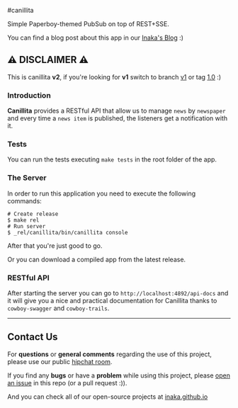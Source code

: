 #canillita

Simple Paperboy-themed PubSub on top of REST+SSE.

You can find a blog post about this app in our [Inaka's Blog](http://inaka.net/blog/2016/01/04/canillita-your-first-erlang-web-server-V2/) :)

## :warning: DISCLAIMER :warning:
This is canillita **v2**, if you're looking for **v1** switch to branch [v1](https://github.com/inaka/canillita/tree/v1) or tag [1.0](https://github.com/inaka/canillita/tree/1.0) :)

### Introduction
**Canillita** provides a RESTful API that allow us to manage `news` by `newspaper` and every time a `news item` is published, the listeners get a notification with it.

### Tests
You can run the tests executing `make tests` in the root folder of the app.

### The Server
In order to run this application you need to execute the following commands:

```
# Create release
$ make rel
# Run server
$ _rel/canillita/bin/canillita console
```
After that you're just good to go.

Or you can download a compiled app from the latest release.

### RESTful API
After starting the server you can go to `http://localhost:4892/api-docs` and it will give you a nice and practical documentation for Canillita thanks to `cowboy-swagger` and `cowboy-trails`.

---

## Contact Us
For **questions** or **general comments** regarding the use of this project, please use our public [hipchat room](http://inaka.net/hipchat).

If you find any **bugs** or have a **problem** while using this project, please [open an issue](https://github.com/inaka/canillita/issues/new) in this repo (or a pull request :\)).

And you can check all of our open-source projects at [inaka.github.io](http://inaka.github.io)
